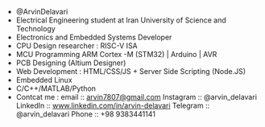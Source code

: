 - @ArvinDelavari
- Electrical Engineering student at Iran University of Science and Technology
- Electronics and Embedded Systems Developer
- CPU Design researcher : RISC-V ISA 
- MCU Programming ARM Cortex -M (STM32) | Arduino | AVR
- PCB Designing (Altium Designer)
- Web Development : HTML/CSS/JS + Server Side Scripting (Node.JS)
- Embedded Linux
- C/C++/MATLAB/Python
- Contcat me :
              email :: arvin7807@gmail.com
              Instagram :: @arvin_delavari
              LinkedIn :: www.linkedin.com/in/arvin-delavari
              Telegram :: @arvin_delavari
              Phone :: +98 9383441141
